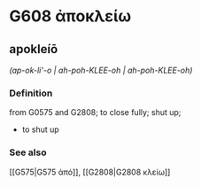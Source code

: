 # G608 ἀποκλείω

## apokleíō

_(ap-ok-li'-o | ah-poh-KLEE-oh | ah-poh-KLEE-oh)_

### Definition

from G0575 and G2808; to close fully; shut up; 

- to shut up

### See also

[[G575|G575 ἀπό]], [[G2808|G2808 κλείω]]
